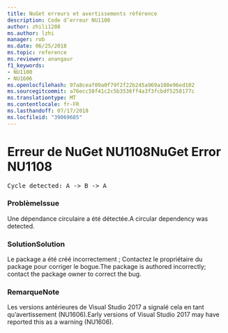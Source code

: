 ```yaml
---
title: NuGet erreurs et avertissements référence
description: Code d’erreur NU1108
author: zhili1208
ms.author: lzhi
manager: rob
ms.date: 06/25/2018
ms.topic: reference
ms.reviewer: anangaur
f1_keywords:
- NU1108
- NU1606
ms.openlocfilehash: 97a8ceaf09a0f79f2f22b245a969a108e96ed102
ms.sourcegitcommit: a76ecc58f41c2c5b3536ff4a3f3fcbdf5258177c
ms.translationtype: MT
ms.contentlocale: fr-FR
ms.lasthandoff: 07/17/2018
ms.locfileid: "39069685"
---
```

# <a name="nuget-error-nu1108"></a><span data-ttu-id="bac32-103">Erreur de NuGet NU1108</span><span class="sxs-lookup"><span data-stu-id="bac32-103">NuGet Error NU1108</span></span>

<pre>Cycle detected: A -> B -> A</pre>

### <a name="issue"></a><span data-ttu-id="bac32-104">Problème</span><span class="sxs-lookup"><span data-stu-id="bac32-104">Issue</span></span>
<span data-ttu-id="bac32-105">Une dépendance circulaire a été détectée.</span><span class="sxs-lookup"><span data-stu-id="bac32-105">A circular dependency was detected.</span></span>

### <a name="solution"></a><span data-ttu-id="bac32-106">Solution</span><span class="sxs-lookup"><span data-stu-id="bac32-106">Solution</span></span>
<span data-ttu-id="bac32-107">Le package a été créé incorrectement ; Contactez le propriétaire du package pour corriger le bogue.</span><span class="sxs-lookup"><span data-stu-id="bac32-107">The package is authored incorrectly; contact the package owner to correct the bug.</span></span>

### <a name="note"></a><span data-ttu-id="bac32-108">Remarque</span><span class="sxs-lookup"><span data-stu-id="bac32-108">Note</span></span>
<span data-ttu-id="bac32-109">Les versions antérieures de Visual Studio 2017 a signalé cela en tant qu’avertissement (NU1606).</span><span class="sxs-lookup"><span data-stu-id="bac32-109">Early versions of Visual Studio 2017 may have reported this as a warning (NU1606).</span></span>
